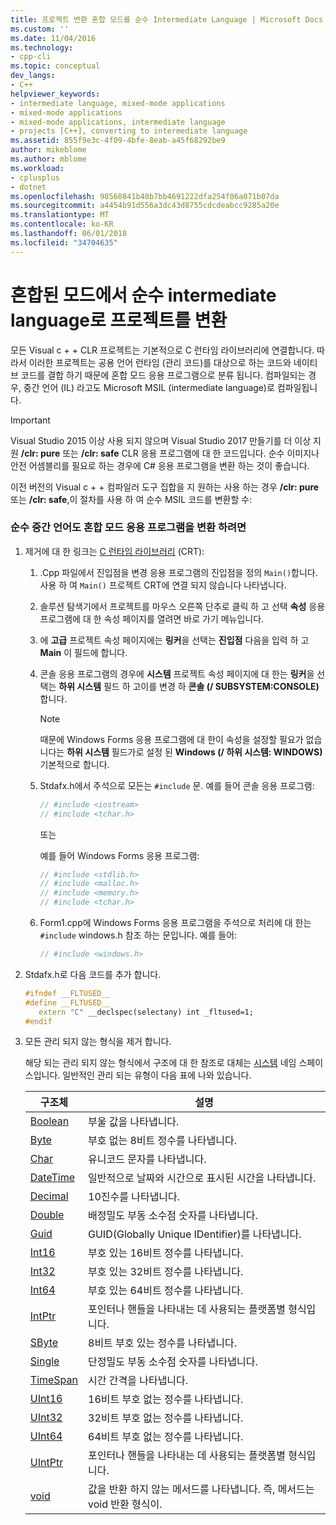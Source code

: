 ```yaml
---
title: 프로젝트 변환 혼합 모드를 순수 Intermediate Language | Microsoft Docs
ms.custom: ''
ms.date: 11/04/2016
ms.technology:
- cpp-cli
ms.topic: conceptual
dev_langs:
- C++
helpviewer_keywords:
- intermediate language, mixed-mode applications
- mixed-mode applications
- mixed-mode applications, intermediate language
- projects [C++], converting to intermediate language
ms.assetid: 855f9e3c-4f09-4bfe-8eab-a45f68292be9
author: mikeblome
ms.author: mblome
ms.workload:
- cplusplus
- dotnet
ms.openlocfilehash: 98560841b40b7bb4691222dfa254f06a071b07da
ms.sourcegitcommit: a4454b91d556a3dc43d8755cdcdeabcc9285a20e
ms.translationtype: MT
ms.contentlocale: ko-KR
ms.lasthandoff: 06/01/2018
ms.locfileid: "34704635"
---
```

# <a name="converting-projects-from-mixed-mode-to-pure-intermediate-language"></a>혼합된 모드에서 순수 intermediate language로 프로젝트를 변환

모든 Visual c + + CLR 프로젝트는 기본적으로 C 런타임 라이브러리에 연결합니다. 따라서 이러한 프로젝트는 공용 언어 런타임 (관리 코드)를 대상으로 하는 코드와 네이티브 코드를 결합 하기 때문에 혼합 모드 응용 프로그램으로 분류 됩니다. 컴파일되는 경우, 중간 언어 (IL) 라고도 Microsoft MSIL (intermediate language)로 컴파일됩니다.

> [!IMPORTANT]
> Visual Studio 2015 이상 사용 되지 않으며 Visual Studio 2017 만들기를 더 이상 지원 **/clr: pure** 또는 **/clr: safe** CLR 응용 프로그램에 대 한 코드입니다. 순수 이미지나 안전 어셈블리를 필요로 하는 경우에 C# 응용 프로그램을 변환 하는 것이 좋습니다.

이전 버전의 Visual c + + 컴파일러 도구 집합을 지 원하는 사용 하는 경우 **/clr: pure** 또는 **/clr: safe**,이 절차를 사용 하 여 순수 MSIL 코드를 변환할 수:

### <a name="to-convert-your-mixed-mode-application-into-pure-intermediate-language"></a>순수 중간 언어도 혼합 모드 응용 프로그램을 변환 하려면

1. 제거에 대 한 링크는 [C 런타임 라이브러리](../c-runtime-library/crt-library-features.md) (CRT):

   1. .Cpp 파일에서 진입점을 변경 응용 프로그램의 진입점을 정의 `Main()`합니다. 사용 하 여 `Main()` 프로젝트 CRT에 연결 되지 않습니다 나타냅니다.

   2. 솔루션 탐색기에서 프로젝트를 마우스 오른쪽 단추로 클릭 하 고 선택 **속성** 응용 프로그램에 대 한 속성 페이지를 열려면 바로 가기 메뉴입니다.

   3. 에 **고급** 프로젝트 속성 페이지에는 **링커**을 선택는 **진입점** 다음을 입력 하 고 **Main** 이 필드에 합니다.

   4. 콘솔 응용 프로그램의 경우에 **시스템** 프로젝트 속성 페이지에 대 한는 **링커**을 선택는 **하위 시스템** 필드 하 고이를 변경 하 **콘솔 (/ SUBSYSTEM:CONSOLE)** 합니다.

      > [!NOTE]
      > 때문에 Windows Forms 응용 프로그램에 대 한이 속성을 설정할 필요가 없습니다는 **하위 시스템** 필드가로 설정 된 **Windows (/ 하위 시스템: WINDOWS)** 기본적으로 합니다.

   5. Stdafx.h에서 주석으로 모든는 `#include` 문. 예를 들어 콘솔 응용 프로그램:

      ```cpp
      // #include <iostream>
      // #include <tchar.h>
      ```

       또는

       예를 들어 Windows Forms 응용 프로그램:

      ```cpp
      // #include <stdlib.h>
      // #include <malloc.h>
      // #include <memory.h>
      // #include <tchar.h>
      ```

   6. Form1.cpp에 Windows Forms 응용 프로그램을 주석으로 처리에 대 한는 `#include` windows.h 참조 하는 문입니다. 예를 들어:

      ```cpp
      // #include <windows.h>
      ```

2. Stdafx.h로 다음 코드를 추가 합니다.

   ```cpp
   #ifndef __FLTUSED__
   #define __FLTUSED__
      extern "C" __declspec(selectany) int _fltused=1;
   #endif
   ```

3. 모든 관리 되지 않는 형식을 제거 합니다.

   해당 되는 관리 되지 않는 형식에서 구조에 대 한 참조로 대체는 [시스템](https://msdn.microsoft.com/en-us/library/system.appdomainmanager.appdomainmanager.aspx) 네임 스페이스입니다. 일반적인 관리 되는 유형이 다음 표에 나와 있습니다.

   |구조체|설명|
   |---------------|-----------------|
   |[Boolean](https://msdn.microsoft.com/en-us/library/system.boolean\(v=vs.140\).aspx)|부울 값을 나타냅니다.|
   |[Byte](https://msdn.microsoft.com/en-us/library/system.byte\(v=vs.140\).aspx)|부호 없는 8비트 정수를 나타냅니다.|
   |[Char](https://msdn.microsoft.com/en-us/library/system.char\(v=vs.140\).aspx)|유니코드 문자를 나타냅니다.|
   |[DateTime](https://msdn.microsoft.com/en-us/library/system.datetime.datetime.aspx)|일반적으로 날짜와 시간으로 표시된 시간을 나타냅니다.|
   |[Decimal](https://msdn.microsoft.com/en-us/library/system.decimal\(v=vs.140\).aspx)|10진수를 나타냅니다.|
   |[Double](https://msdn.microsoft.com/en-us/library/system.double\(v=vs.140\).aspx)|배정밀도 부동 소수점 숫자를 나타냅니다.|
   |[Guid](https://msdn.microsoft.com/en-us/library/system.guid\(v=vs.140\).aspx)|GUID(Globally Unique IDentifier)를 나타냅니다.|
   |[Int16](https://msdn.microsoft.com/en-us/library/system.int16\(v=vs.140\).aspx)|부호 있는 16비트 정수를 나타냅니다.|
   |[Int32](https://msdn.microsoft.com/en-us/library/system.int32\(v=vs.140\).aspx)|부호 있는 32비트 정수를 나타냅니다.|
   |[Int64](https://msdn.microsoft.com/en-us/library/system.int64\(v=vs.140\).aspx)|부호 있는 64비트 정수를 나타냅니다.|
   |[IntPtr](https://msdn.microsoft.com/en-us/library/system.intptr\(v=vs.140\).aspx)|포인터나 핸들을 나타내는 데 사용되는 플랫폼별 형식입니다.|
   |[SByte](https://msdn.microsoft.com/en-us/library/system.byte.aspx)|8비트 부호 있는 정수를 나타냅니다.|
   |[Single](https://msdn.microsoft.com/en-us/library/system.single.aspx)|단정밀도 부동 소수점 숫자를 나타냅니다.|
   |[TimeSpan](https://msdn.microsoft.com/en-us/library/system.timespan\(v=vs.140\).aspx)|시간 간격을 나타냅니다.|
   |[UInt16](https://msdn.microsoft.com/en-us/library/system.uint16\(v=vs.140\).aspx)|16비트 부호 없는 정수를 나타냅니다.|
   |[UInt32](https://msdn.microsoft.com/en-us/library/system.uint32\(v=vs.140\).aspx)|32비트 부호 없는 정수를 나타냅니다.|
   |[UInt64](https://msdn.microsoft.com/en-us/library/system.uint64\(v=vs.140\).aspx)|64비트 부호 없는 정수를 나타냅니다.|
   |[UIntPtr](https://msdn.microsoft.com/en-us/library/system.uintptr\(v=vs.140\).aspx)|포인터나 핸들을 나타내는 데 사용되는 플랫폼별 형식입니다.|
   |[void](https://msdn.microsoft.com/en-us/library/system.void\(v=vs.140\).aspx)|값을 반환 하지 않는 메서드를 나타냅니다. 즉, 메서드는 void 반환 형식이.|